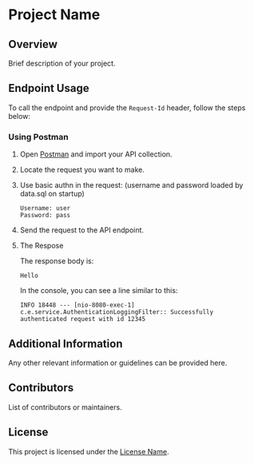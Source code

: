 # Project Name

## Overview

Brief description of your project.

## Endpoint Usage

To call the endpoint and provide the `Request-Id` header, follow the steps below:

### Using Postman

1. Open [Postman](https://www.postman.com/) and import your API collection.

2. Locate the request you want to make.

3. Use basic authn in the request: (username and password loaded by data.sql on startup)

    ```
    Username: user
    Password: pass

    ```

4. Send the request to the API endpoint.

5. The Respose

    The response body is:
    ```
    Hello
    ```

    In the console, you can see a line similar to this:
    ```
    INFO 18448 --- [nio-8080-exec-1] c.e.service.AuthenticationLoggingFilter:: Successfully authenticated request with id 12345
    ```

## Additional Information

Any other relevant information or guidelines can be provided here.

## Contributors

List of contributors or maintainers.

## License

This project is licensed under the [License Name](link-to-license-file).
